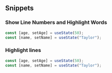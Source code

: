 ## Snippets

### Show Line Numbers and Highlight Words

```js showLineNumbers /age/#v /name/#v /setAge/#s /setName/#s /50/#i /"Taylor"/#i 
const [age, setAge] = useState(50);
const [name, setName] = useState("Taylor");
```

### Highlight lines

```js highlightLines 2-4
const [age, setAge] = useState(50);
const [name, setName] = useState("Taylor");
```
